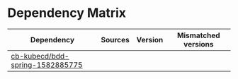 # Dependency Matrix

Dependency | Sources | Version | Mismatched versions
---------- | ------- | ------- | -------------------
[cb-kubecd/bdd-spring-1582885775](https://github.com/cb-kubecd/bdd-spring-1582885775.git) |  | []() | 
